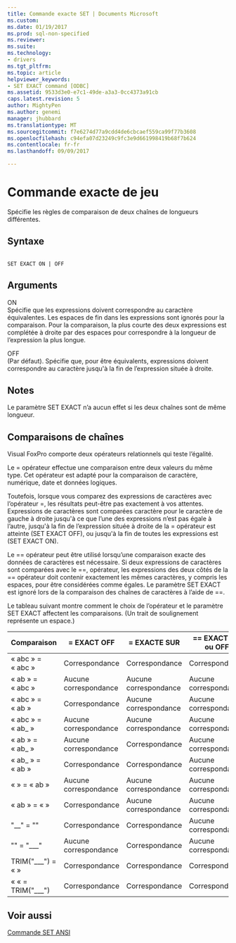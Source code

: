 ```yaml
---
title: Commande exacte SET | Documents Microsoft
ms.custom: 
ms.date: 01/19/2017
ms.prod: sql-non-specified
ms.reviewer: 
ms.suite: 
ms.technology:
- drivers
ms.tgt_pltfrm: 
ms.topic: article
helpviewer_keywords:
- SET EXACT command [ODBC]
ms.assetid: 9533d3e0-e7c1-49de-a3a3-0cc4373a91cb
caps.latest.revision: 5
author: MightyPen
ms.author: genemi
manager: jhubbard
ms.translationtype: MT
ms.sourcegitcommit: f7e6274d77a9cdd4de6cbcaef559ca99f77b3608
ms.openlocfilehash: c94efa07d23249c9fc3e9d661998419b68f7b624
ms.contentlocale: fr-fr
ms.lasthandoff: 09/09/2017

---
```

# <a name="set-exact-command"></a>Commande exacte de jeu
Spécifie les règles de comparaison de deux chaînes de longueurs différentes.  
  
## <a name="syntax"></a>Syntaxe  
  
```  
  
SET EXACT ON | OFF  
```  
  
## <a name="arguments"></a>Arguments  
 ON  
 Spécifie que les expressions doivent correspondre au caractère équivalentes. Les espaces de fin dans les expressions sont ignorés pour la comparaison. Pour la comparaison, la plus courte des deux expressions est complétée à droite par des espaces pour correspondre à la longueur de l’expression la plus longue.  
  
 OFF  
 (Par défaut). Spécifie que, pour être équivalents, expressions doivent correspondre au caractère jusqu'à la fin de l’expression située à droite.  
  
## <a name="remarks"></a>Notes  
 Le paramètre SET EXACT n’a aucun effet si les deux chaînes sont de même longueur.  
  
## <a name="string-comparisons"></a>Comparaisons de chaînes  
 Visual FoxPro comporte deux opérateurs relationnels qui teste l’égalité.  
  
 Le = opérateur effectue une comparaison entre deux valeurs du même type. Cet opérateur est adapté pour la comparaison de caractère, numérique, date et données logiques.  
  
 Toutefois, lorsque vous comparez des expressions de caractères avec l’opérateur =, les résultats peut-être pas exactement à vos attentes. Expressions de caractères sont comparées caractère pour le caractère de gauche à droite jusqu'à ce que l’une des expressions n’est pas égale à l’autre, jusqu'à la fin de l’expression située à droite de la = opérateur est atteinte (SET EXACT OFF), ou jusqu'à la fin de toutes les expressions est (SET EXACT ON).  
  
 Le == opérateur peut être utilisé lorsqu’une comparaison exacte des données de caractères est nécessaire. Si deux expressions de caractères sont comparées avec le ==, opérateur, les expressions des deux côtés de la == opérateur doit contenir exactement les mêmes caractères, y compris les espaces, pour être considérées comme égales. Le paramètre SET EXACT est ignoré lors de la comparaison des chaînes de caractères à l’aide de ==.  
  
 Le tableau suivant montre comment le choix de l’opérateur et le paramètre SET EXACT affectent les comparaisons. (Un trait de soulignement représente un espace.)  
  
|Comparaison|= EXACT OFF|= EXACTE SUR|== EXACT ON ou OFF|  
|----------------|------------------|-----------------|--------------------------|  
|« abc » = « abc »|Correspondance|Correspondance|Correspondance|  
|« ab » = « abc »|Aucune correspondance|Aucune correspondance|Aucune correspondance|  
|« abc » = « ab »|Correspondance|Aucune correspondance|Aucune correspondance|  
|« abc » = « ab_ »|Aucune correspondance|Aucune correspondance|Aucune correspondance|  
|« ab » = « ab_ »|Aucune correspondance|Correspondance|Aucune correspondance|  
|« ab_ » = « ab »|Correspondance|Correspondance|Aucune correspondance|  
|« » = « ab »|Aucune correspondance|Aucune correspondance|Aucune correspondance|  
|« ab » = « »|Correspondance|Aucune correspondance|Aucune correspondance|  
|"__" = ""|Correspondance|Correspondance|Aucune correspondance|  
|"" = "___"|Aucune correspondance|Correspondance|Aucune correspondance|  
|TRIM("___") = « »|Correspondance|Correspondance|Correspondance|  
|« « = TRIM("___")|Correspondance|Correspondance|Correspondance|  
  
## <a name="see-also"></a>Voir aussi  
 [Commande SET ANSI](../../odbc/microsoft/set-ansi-command.md)
